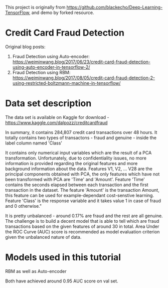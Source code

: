 This project is originally from https://github.com/blackecho/Deep-Learning-TensorFlow, and demo by forked resource.

# Credit Card Fraud Detection

Original blog posts: 
1. Fraud Detection using Auto-encoder: https://weiminwang.blog/2017/06/23/credit-card-fraud-detection-using-auto-encoder-in-tensorflow-2/
2. Fraud Detection using RBM: https://weiminwang.blog/2017/08/05/credit-card-fraud-detection-2-using-restricted-boltzmann-machine-in-tensorflow/

# Data set description 

The data set is available on Kaggle for download - https://www.kaggle.com/dalpozz/creditcardfraud

In summary, it contains 284,807 credit card transactions over 48 hours. It totally contains two types of transactons - fraud and genuine - inside the label column named 'Class'

It contains only numerical input variables which are the result of a PCA transformation. Unfortunately, due to confidentiality issues, no more information is provided regarding the original features and more background information about the data. Features V1, V2, ... V28 are the principal components obtained with PCA, the only features which have not been transformed with PCA are 'Time' and 'Amount'. Feature 'Time' contains the seconds elapsed between each transaction and the first transaction in the dataset. The feature 'Amount' is the transaction Amount, this feature can be used for example-dependant cost-senstive learning. Feature 'Class' is the response variable and it takes value 1 in case of fraud and 0 otherwise."

It is pretty unbalanced - around 0.17% are fraud and the rest are all genuine. The challenge is to build a decent model that is able to tell which are fraud transactions based on the given features of around 30 in total. Area Under the ROC Curve (AUC) score is recommended as model evaluation criterion given the unbalanced nature of data. 

# Models used in this tutorial 

RBM as well as Auto-encoder

Both have achieved around 0.95 AUC score on val set. 

